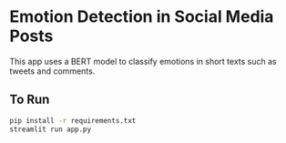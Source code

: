 # Emotion Detection in Social Media Posts

This app uses a BERT model to classify emotions in short texts such as tweets and comments.

## To Run

```bash
pip install -r requirements.txt
streamlit run app.py
```
